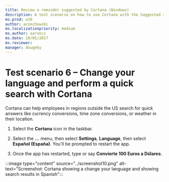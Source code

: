 ```yaml
---
title: Review a reminder suggested by Cortana (Windows)
description: A test scenario on how to use Cortana with the Suggested reminders feature.
ms.prod: w10
author: aczechowski
ms.localizationpriority: medium
ms.author: aaroncz
ms.date: 10/05/2017
ms.reviewer: 
manager: dougeby
---
```


# Test scenario 6 – Change your language and perform a quick search with Cortana

Cortana can help employees in regions outside the US search for quick answers like currency conversions, time zone conversions, or weather in their location.

1. Select the  **Cortana**  icon in the taskbar.

2. Select the **…** menu, then select **Settings**, **Language**, then select **Español (España)**. You'll be prompted to restart the app.

3. Once the app has restarted, type or say **Convierte 100 Euros a Dólares**.

:::image type="content" source="../screenshot10.png" alt-text="Screenshot: Cortana showing a change your language and showing search results in Spanish":::
